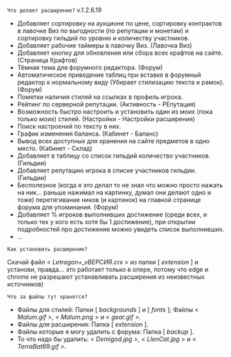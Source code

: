 `Что делает расширение?` v.1.2.6.19
- Добавляет сортировку на аукционе по цене, сортировку контрактов в лавочке Виз по выгодности (по репутации и монетам) и сортировку гильдий по уровню и количеству участников.
- Добавляет рабочие таймеры в лавочку Виз. (Лавочка Виз)
- Добавляет кнопку для обновления или сбора всех крафтов на сайте. (Страница Крафтов)
- Тёмная тема для форумного редактора. (Форум)
- Автоматическое приведение таблиц при вставке в форумный редактор к нормальному виду (Убирает стилизацию текста и рамок). (Форум)
- Пометки наличия стилей на ссылках в профиль игрока.
- Рейтинг по серверной репутации. (Активность - РЕпутация)
- Возможность быстро настроить и установить один из моих (пока только моих) стилей. (Настройки - Настройки расширения)
- Поиск настроений по тексту в них.
- График изменения баланса. (Кабинет - Баланс)
- Вывод всех доступных для хранения на сайте предметов в одно место. (Кабинет - Склад)
- Добавляет в таблицу со список гильдий количество участников. (Гильдии)
- Добавляет репутацию игрока в списке участников гильдии. (Гильдии)
- Бесполезное (когда я это делал то не знал что можно просто нажать на ник... раньше нажимал на картинку, думал они делают одно и тоже) перетягивание ников (и картинок) на главной странице форума для упоминания. (Форум)
- Добавляет % игроков выполнивших достижение (среди всех, и только тех у кого есть хотя бы 1 достижение), при открытии подробностей про достижение можно увидеть список выполнивших.
- ...

`Как установить расширение?`

Скачай файл < _Letragon+\_vВЕРСИЯ.crx_ > из папки [ _extension_ ] и установи, правда... это работает только в опере, потому что edge и chrome не разрешают устанавливать расширения из неизвестных источников)

`Что за файлы тут хранятся?`
  - Файлы для стилей: Папки [ _backgrounds_ ] и [ _fonts_ ]; Файлы < _Malum.gif_ >, < _Malum.png_ > и < _gear.gif_ >.
  - Файлы для расширения: Папка [ _extension_ ].
  - Файлы которые я могу удалить с форума: Папка [ _backup_ ].
  - То что надо бы удалить: < _Demigod.jpg_ >, < _LlenCat.jpg_ > и < _TerraBat69.gif_ >.
